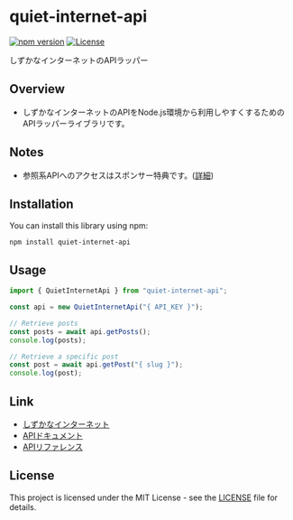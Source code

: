 # quiet-internet-api

[![npm version](https://badge.fury.io/js/quiet-internet-api.svg)](https://badge.fury.io/js/quiet-internet-api)
[![License](https://img.shields.io/badge/license-MIT-blue.svg)](https://opensource.org/licenses/MIT)

しずかなインターネットのAPIラッパー

## Overview

- しずかなインターネットのAPIをNode.js環境から利用しやすくするためのAPIラッパーライブラリです。

## Notes

- 参照系APIへのアクセスはスポンサー特典です。([詳細](https://sizu.me/sponsors/purchase))

## Installation

You can install this library using npm:

```shell
npm install quiet-internet-api
```

## Usage

```javascript
import { QuietInternetApi } from "quiet-internet-api";

const api = new QuietInternetApi("{ API_KEY }");

// Retrieve posts
const posts = await api.getPosts();
console.log(posts);

// Retrieve a specific post
const post = await api.getPost("{ slug }");
console.log(post);
```

## Link

- [しずかなインターネット](https://sizu.me/home)
- [APIドキュメント](https://github.com/catnose99/quiet-internet-api-docs)
- [APIリファレンス](https://catnose99.github.io/quiet-internet-api-docs/)

## License

This project is licensed under the MIT License - see the [LICENSE](LICENSE) file for details.
